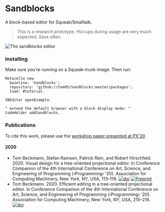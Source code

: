 # Sandblocks
A block-based editor for Squeak/Smalltalk.

> This is a research prototype. Hiccups during usage are very much expected. Save often.

![The sandblocks editor](https://raw.githubusercontent.com/tom95/sandblocks/master/screenshots/sandblocks.png)

### Installing
Make sure you're running on a Squeak-trunk image. Then run:
```smalltalk
Metacello new
  baseline: 'Sandblocks';
  repository: 'github://tom95/Sandblocks:master/packages';
  load: #tutorial.

SBEditor openExample.

" extend the default browser with a block display mode: "
CodeHolder addSandblocks.
```

### Publications
To cite this work, please use the [workshop paper presented at PX'20](https://doi.org/10.1145/3397537.3397560).

#### 2020
* Tom Beckmann, Stefan Ramson, Patrick Rein, and Robert Hirschfeld. 2020. Visual design for a tree-oriented projectional editor. In Conference Companion of the 4th International Conference on Art, Science, and Engineering of Programming (‹Programming› '20). Association for Computing Machinery, New York, NY, USA, 113–119. [![doi][px20_doi]][px20_paper] [![Preprint][preprint]][px20_pdf]
* Tom Beckmann. 2020. Efficient editing in a tree-oriented projectional editor. In Conference Companion of the 4th International Conference on Art, Science, and Engineering of Programming (‹Programming› '20). Association for Computing Machinery, New York, NY, USA, 215–216. [![doi][px20_doi]][px20_paper]

[preprint]: https://img.shields.io/badge/preprint-download-blue.svg
[px20_doi]: https://img.shields.io/badge/doi-10.1145/3397537.3397560-blue.svg
[px20_pdf]: https://www.hpi.uni-potsdam.de/hirschfeld/publications/media/BeckmannRamsonReinHirschfeld_2020_VisualDesignForATreeOrientedProjectionalEditor_AcmDL.pdf
[px20_paper]: https://doi.org/10.1145/3397537.3397560
[px20_src_doi]: https://img.shields.io/badge/doi-10.1145/3397537.3398477-blue.svg
[px20_src_paper]: https://doi.org/10.1145/3397537.3398477
